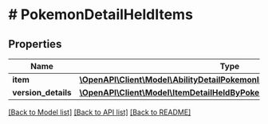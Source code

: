 # # PokemonDetailHeldItems

## Properties

Name | Type | Description | Notes
------------ | ------------- | ------------- | -------------
**item** | [**\OpenAPI\Client\Model\AbilityDetailPokemonInnerPokemon**](AbilityDetailPokemonInnerPokemon.md) |  |
**version_details** | [**\OpenAPI\Client\Model\ItemDetailHeldByPokemonInnerVersionDetailsInner[]**](ItemDetailHeldByPokemonInnerVersionDetailsInner.md) |  |

[[Back to Model list]](../../README.md#models) [[Back to API list]](../../README.md#endpoints) [[Back to README]](../../README.md)
